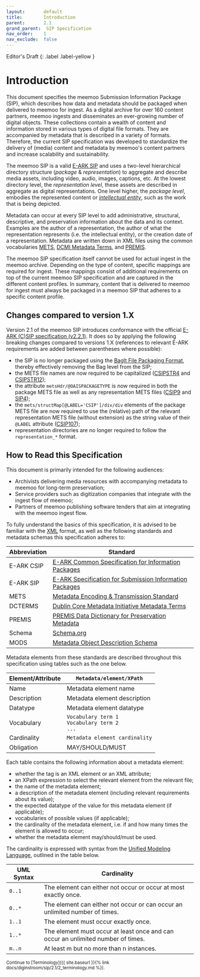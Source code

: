 ```yaml
---
layout:       default
title:        Introduction
parent:       2.1
grand_parent:  SIP Specification 
nav_order:    1
nav_exclude:  false
---
```

Editor's Draft
{: .label .label-yellow }

# Introduction

This document specifies the meemoo Submission Information Package (SIP), which describes how data and metadata should be packaged when delivered to meemoo for ingest.
As a digital archive for over 160 content partners, meemoo ingests and disseminates an ever-growing number of digital objects.
These collections contain a wealth of content and information stored in various types of digital file formats.
They are accompanied by metadata that is described in a variety of formats.
Therefore, the current SIP specification was developed to standardize the delivery of (media) content and metadata by meemoo's content partners and increase scalability and sustainability.

The meemoo SIP is a valid [E-ARK SIP](https://earksip.dilcis.eu/) and uses a two-level hierarchical directory structure (_package_ & _representation_) to aggregate and describe media assets, including video, audio, images, captions, etc. At the lowest directory level, the _representation level_, these assets are described in aggregate as digital representations.
One level higher, the _package level_, embodies the represented content or [_intellectual entity_](./3_core-concepts.html), such as the work that is being depicted.

Metadata can occur at every SIP level to add administrative, structural, descriptive, and preservation information about the data and its context.
Examples are the author of a representation, the author of what the representation represents (i.e. the intellectual entity), or the creation date of a representation.
Metadata are written down in XML files using the common vocabularies [METS](https://www.loc.gov/standards/mets), [DCMI Metadata Terms](https://www.dublincore.org/specifications/dublin-core/dcmi-terms/), and [PREMIS](https://www.loc.gov/standards/premis/).

The meemoo SIP specification itself cannot be used for actual ingest in the meemoo archive.
Depending on the type of content, specific mappings are required for ingest.
These mappings consist of additional requirements on top of the current meemoo SIP specification and are captured in the different content profiles.
In summary, content that is delivered to meemoo for ingest must always be packaged in a meemoo SIP that adheres to a specific content profile.

## Changes compared to version 1.X

Version 2.1 of the meemoo SIP introduces conformance with the official [E-ARK (C)SIP specification (v2.2.1)](https://dilcis.eu/specifications/).
It does so by applying the following breaking changes compared to versions 1.X (references to relevant E-ARK requirements are added between parentheses where possible):

- the SIP is no longer packaged using the [BagIt File Packaging Format](https://www.rfc-editor.org/rfc/rfc8493.html), thereby effectively removing the Bag level from the SIP;
- the METS file names are now required to be capitalized ([CSIPSTR4](https://earkcsip.dilcis.eu/#CSIPSTR4) and [CSIPSTR12](https://earkcsip.dilcis.eu/#CSIPSTR12));
- the attribute `metsHdr/@OAISPACKAGETYPE` is now required in both the package METS file as well as any representation METS files ([CSIP9](https://earkcsip.dilcis.eu/#CSIP9) and [SIP4](https://earksip.dilcis.eu/#SIP4));
- the `mets/structMap[@LABEL='CSIP']/div/div` elements of the package METS file are now required to use the (relative) path of the relevant representation METS file (without extension) as the string value of their `@LABEL` attribute ([CSIP107](https://earkcsip.dilcis.eu/#CSIP107));
- representation directories are no longer required to follow the `representation_*` format.

## How to Read this Specification

This document is primarily intended for the following audiences:

- Archivists delivering media resources with accompanying metadata to meemoo for long-term preservation;
- Service providers such as digitization companies that integrate with the ingest flow of meemoo;
- Partners of meemoo publishing software tenders that aim at integrating with the meemoo ingest flow.

To fully understand the basics of this specification, it is advised to be familiar with the [XML](https://www.w3.org/XML/) format, as well as the following standards and metadata schemas this specification adheres to:

| Abbreviation | Standard |
| ------------ | -------------- |
| <a id="e-ark-csip"></a>E-ARK CSIP   | [E-ARK Common Specification for Information Packages](https://earkcsip.dilcis.eu/)|
| <a id="e-ark-sip"></a>E-ARK SIP    | [E-ARK Specification for Submission Information Packages](https://earksip.dilcis.eu/)|
| <a id="mets"></a>METS         | [Metadata Encoding & Transmission Standard](https://www.loc.gov/standards/mets/mets.xsd)|
| <a id="dcterms"></a>DCTERMS      | [Dublin Core Metadata Initiative Metadata Terms](https://www.dublincore.org/specifications/dublin-core/dcmi-terms/)|
| <a id="premis"></a>PREMIS       | [PREMIS Data Dictionary for Preservation Metadata](https://www.loc.gov/standards/premis/v3/)|
| <a id="schema"></a>Schema       | [Schema.org](https://schema.org/)|
| <a id="mods"></a>MODS       | [Metadata Object Description Schema](https://www.loc.gov/standards/mods/)|

Metadata elements from these standards are described throughout this specification using tables such as the one below. 

| Element/Attribute | `Metadata/element/XPath` |
|-----------------------|-----------|
| Name | Metadata element name |
| Description | Metadata element description |
| Datatype | Metadata element datatype |
| Vocabulary | `Vocabulary term 1`<br>`Vocabulary term 2`<br>`...` |
| Cardinality | `Metadata element cardinality` |
| Obligation | MAY/SHOULD/MUST |

Each table contains the following information about a metadata element:

- whether the tag is an XML element or an XML attribute;
- an XPath expression to select the relevant element from the relevant file;
- the name of the metadata element;
- a description of the metadata element (including relevant requirements about its value);
- the expected datatype of the value for this metadata element (if applicable);
- vocabularies of possible values (if applicable);
- the cardinality of the metadata element, i.e. if and how many times the element is allowed to occur;
- whether the metadata element may/should/must be used.

The cardinality is expressed with syntax from the [Unified Modeling Language](https://www.omg.org/spec/UML/2.5.1/PDF), outlined in the table below.

| UML Syntax | Cardinality                                                                      |
| ---------- | -------------------------------------------------------------------------------- |
| `0..1`       | The element can either not occur or occur at most exactly once.                  |
| `0..*`       | The element can either not occur or can occur an unlimited number of times.      |
| `1..1`       | The element must occur exactly once.                                             |
| `1..*`       | The element must occur at least once and can occur an unlimited number of times. |
| `m..n`       | At least m but no more than n instances.                                         |

<small>
Continue to [Terminology]({{ site.baseurl }}{% link docs/diginstroom/sip/2.1/2_terminology.md %}).
</small>
